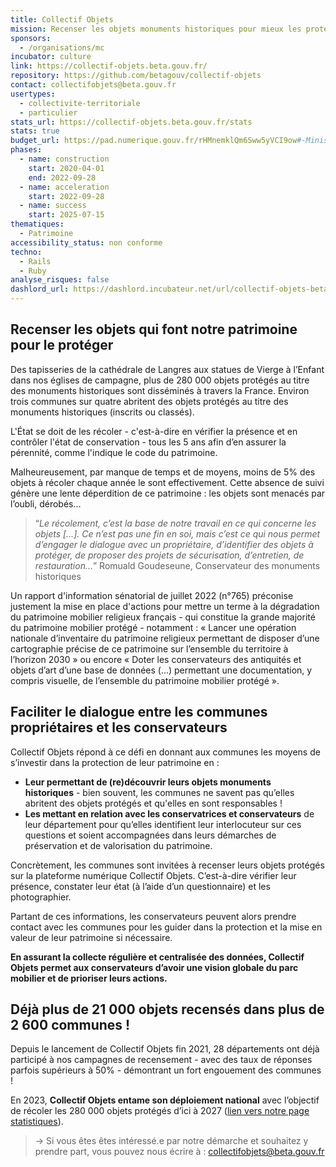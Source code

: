 ```yaml
---
title: Collectif Objets
mission: Recenser les objets monuments historiques pour mieux les protéger
sponsors:
  - /organisations/mc
incubator: culture
link: https://collectif-objets.beta.gouv.fr/
repository: https://github.com/betagouv/collectif-objets
contact: collectifobjets@beta.gouv.fr
usertypes:
  - collectivite-territoriale
  - particulier
stats_url: https://collectif-objets.beta.gouv.fr/stats
stats: true
budget_url: https://pad.numerique.gouv.fr/rHMnemklQm6Sww5yVCI9ow#-Minist%C3%A8re-de-la-culture-atelier-num%C3%A9rique
phases:
  - name: construction
    start: 2020-04-01
    end: 2022-09-28
  - name: acceleration
    start: 2022-09-28
  - name: success
    start: 2025-07-15
thematiques:
  - Patrimoine
accessibility_status: non conforme
techno:
  - Rails
  - Ruby
analyse_risques: false
dashlord_url: https://dashlord.incubateur.net/url/collectif-objets-beta-gouv-fr/
---
```

## Recenser les objets qui font notre patrimoine pour le protéger

Des tapisseries de la cathédrale de Langres aux statues de Vierge à l’Enfant dans nos églises de campagne, plus de 280 000 objets protégés au titre des monuments historiques sont disséminés à travers la France. Environ trois communes sur quatre abritent des objets protégés au titre des monuments historiques (inscrits ou classés).

L'État se doit de les récoler - c'est-à-dire en vérifier la présence et en contrôler l'état de conservation - tous les 5 ans afin d’en assurer la pérennité, comme l'indique le code du patrimoine.

Malheureusement, par manque de temps et de moyens, moins de 5% des objets à récoler chaque année le sont effectivement. Cette absence de suivi génère une lente déperdition de ce patrimoine : les objets sont menacés par l’oubli, dérobés…

> “*Le récolement, c’est la base de notre travail en ce qui concerne les objets \[…]. Ce n’est pas une fin en soi, mais c’est ce qui nous permet d’engager le dialogue avec un propriétaire, d’identifier des objets à protéger, de proposer des projets de sécurisation, d’entretien, de restauration…*” Romuald Goudeseune, Conservateur des monuments historiques

Un rapport d'information sénatorial de juillet 2022 (n°765) préconise justement la mise en place d'actions pour mettre un terme à la dégradation du patrimoine mobilier religieux français - qui constitue la grande majorité du patrimoine mobilier protégé - notamment : « Lancer une opération nationale d’inventaire du patrimoine religieux permettant de disposer d’une cartographie précise de ce patrimoine sur l’ensemble du territoire à l’horizon 2030 » ou encore « Doter les conservateurs des antiquités et objets d’art d’une base de données (...) permettant une documentation, y compris visuelle, de l’ensemble du patrimoine mobilier protégé ». 

## **Faciliter le dialogue entre les communes propriétaires et les conservateurs**

Collectif Objets répond à ce défi en donnant aux communes les moyens de s’investir dans la protection de leur patrimoine en :

* **Leur permettant de (re)découvrir leurs objets monuments historiques** - bien souvent, les communes ne savent pas qu’elles abritent des objets protégés et qu'elles en sont responsables !
* **Les mettant en relation avec les conservatrices et conservateurs** de leur département pour qu’elles identifient leur interlocuteur sur ces questions et soient accompagnées dans leurs démarches de préservation et de valorisation du patrimoine.

Concrètement, les communes sont invitées à recenser leurs objets protégés sur la plateforme numérique Collectif Objets. C’est-à-dire vérifier leur présence, constater leur état (à l’aide d’un questionnaire) et les photographier.

Partant de ces informations, les conservateurs peuvent alors prendre contact avec les communes pour les guider dans la protection et la mise en valeur de leur patrimoine si nécessaire.

**En assurant la collecte régulière et centralisée des données, Collectif Objets permet aux conservateurs d’avoir une vision globale du parc mobilier et de prioriser leurs actions.**

## **Déjà plus de 21 000 objets recensés dans plus de 2 600 communes !**

Depuis le lancement de Collectif Objets fin 2021, 28 départements ont déjà participé à nos campagnes de recensement - avec des taux de réponses parfois supérieurs à 50% - démontrant un fort engouement des communes !

En 2023, **Collectif Objets entame son déploiement national** avec l’objectif de récoler les 280 000 objets protégés d’ici à 2027 ([lien vers notre page statistiques](https://collectif-objets.beta.gouv.fr/stats)).

> → Si vous êtes êtes intéressé.e par notre démarche et souhaitez y prendre part, vous pouvez nous écrire à : [collectifobjets@beta.gouv.fr](mailto:collectifobjets@beta.gouv.fr)